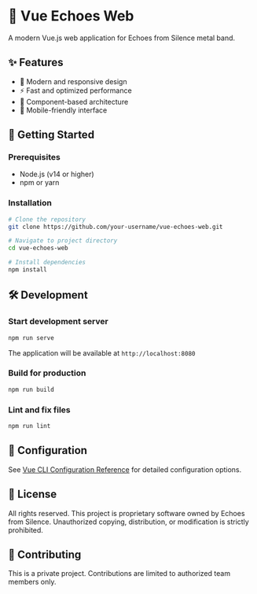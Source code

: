 # 🎵 Vue Echoes Web

A modern Vue.js web application for Echoes from Silence metal band.

## ✨ Features

- 🎨 Modern and responsive design
- ⚡ Fast and optimized performance
- 🔧 Component-based architecture
- 📱 Mobile-friendly interface

## 🚀 Getting Started

### Prerequisites

- Node.js (v14 or higher)
- npm or yarn

### Installation

```bash
# Clone the repository
git clone https://github.com/your-username/vue-echoes-web.git

# Navigate to project directory
cd vue-echoes-web

# Install dependencies
npm install
```

## 🛠️ Development

### Start development server
```bash
npm run serve
```
The application will be available at `http://localhost:8080`

### Build for production
```bash
npm run build
```

### Lint and fix files
```bash
npm run lint
```

## 🔧 Configuration

See [Vue CLI Configuration Reference](https://cli.vuejs.org/config/) for detailed configuration options.

## 📝 License

All rights reserved. This project is proprietary software owned by Echoes from Silence. Unauthorized copying, distribution, or modification is strictly prohibited.

## 🤝 Contributing

This is a private project. Contributions are limited to authorized team members only.

